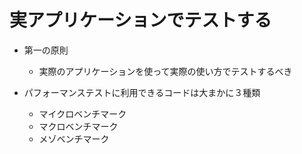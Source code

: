 # 実アプリケーションでテストする

* 第一の原則
  * 実際のアプリケーションを使って実際の使い方でテストするべき

* パフォーマンステストに利用できるコードは大まかに３種類
  * マイクロベンチマーク
  * マクロベンチマーク
  * メゾベンチマーク